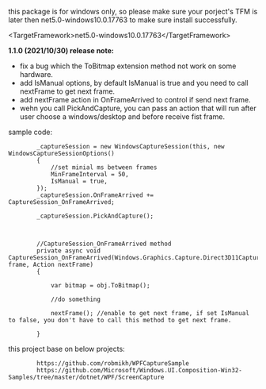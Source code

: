this package is for windows only, so please make sure your porject's TFM is later then net5.0-windows10.0.17763 to make sure install successfully.

\<TargetFramework>net5.0-windows10.0.17763\</TargetFramework>

**1.1.0 (2021/10/30) release note:**

* fix a bug which the ToBitmap extension method not work on some hardware.
* add IsManual options, by default IsManual is true and you need to call nextFrame to get next frame.
* add nextFrame action in OnFrameArrived to control if send next frame.
* wehn you call PickAndCapture, you can pass an action that will run after user choose a windows/desktop and before receive fist frame. 

sample code:

```
        _captureSession = new WindowsCaptureSession(this, new WindowsCaptureSessionOptions()
        {
            //set minial ms between frames
            MinFrameInterval = 50,
            IsManual = true,
        });
        _captureSession.OnFrameArrived += CaptureSession_OnFrameArrived;

        _captureSession.PickAndCapture();



        //CaptureSession_OnFrameArrived method
        private async void CaptureSession_OnFrameArrived(Windows.Graphics.Capture.Direct3D11CaptureFrame frame, Action nextFrame)
        {

            var bitmap = obj.ToBitmap();

            //do something

            nextFrame(); //enable to get next frame, if set IsManual to false, you don't have to call this method to get next frame.

        }
```

this project base on below projects:

```
        https://github.com/robmikh/WPFCaptureSample
        https://github.com/Microsoft/Windows.UI.Composition-Win32-Samples/tree/master/dotnet/WPF/ScreenCapture
```
